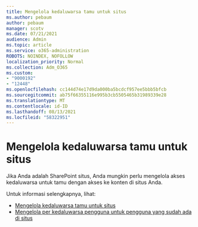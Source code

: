 ```yaml
---
title: Mengelola kedaluwarsa tamu untuk situs
ms.author: pebaum
author: pebaum
manager: scotv
ms.date: 07/21/2021
audience: Admin
ms.topic: article
ms.service: o365-administration
ROBOTS: NOINDEX, NOFOLLOW
localization_priority: Normal
ms.collection: Adm_O365
ms.custom:
- "9000192"
- "12448"
ms.openlocfilehash: cc144d74e17d9da000ba5bcdcf957ee5bbb5bfcb
ms.sourcegitcommit: ab75f66355116e995b3cb5505465b31989339e28
ms.translationtype: MT
ms.contentlocale: id-ID
ms.lasthandoff: 08/13/2021
ms.locfileid: "58322951"
---
```

# <a name="manage-guest-expiration-for-a-site"></a>Mengelola kedaluwarsa tamu untuk situs

Jika Anda adalah SharePoint situs, Anda mungkin perlu mengelola akses kedaluwarsa untuk tamu dengan akses ke konten di situs Anda.

Untuk informasi selengkapnya, lihat:

- [Mengelola kedaluwarsa tamu untuk situs](https://support.microsoft.com/office/manage-guest-expiration-for-a-site-25bee24f-42ad-4ee8-8402-4186eed74dea)
- [Mengelola per kedaluwarsa pengguna untuk pengguna yang sudah ada di situs](https://docs.microsoft.com/sharepoint/dev/solution-guidance/manage-user-sharing-expiration)